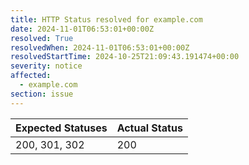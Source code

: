 ```yaml
---
title: HTTP Status resolved for example.com
date: 2024-11-01T06:53:01+00:00Z
resolved: True
resolvedWhen: 2024-11-01T06:53:01+00:00Z
resolvedStartTime: 2024-10-25T21:09:43.191474+00:00
severity: notice
affected:
  - example.com
section: issue
---
```


| Expected Statuses | Actual Status  |
|-------------------|----------------|
| 200, 301, 302 | 200 |

